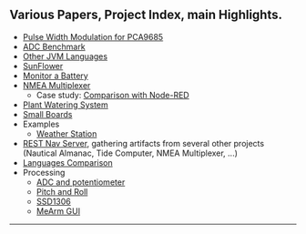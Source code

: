## Various Papers, Project Index, main Highlights.

- [Pulse Width Modulation for PCA9685](../I2C.SPI/PWM.md)
- [ADC Benchmark](../ADC-benchmark/README.md)
- [Other JVM Languages](../OtherJVM.languages/README.md)
- [SunFlower](../Project.Trunk/SunFlower/README.md)
- [Monitor a Battery](../Monitor.Battery/README.md)
- [NMEA Multiplexer](../NMEA.Multilexer/README.md)
    - Case study: [Comparison with Node-RED](../NMEA.multiplexer/casestudy.md)
- [Plant Watering System](../Project.Trunk/PlantWateringSystem/README.md)
- [Small Boards](../Small.Boards/README.md)
- Examples
    - [Weather Station](../Project.Trunk/Weather.Station/README.md)
- [REST Nav Server](../RESTNavServer/README.md), gathering artifacts from several other projects (Nautical Almanac, Tide Computer, NMEA Multiplexer, ...)
- [Languages Comparison](../Project.Trunk/System.Languages/LanguageComparison.md)
- Processing
    - [ADC and potentiometer](../Processing#to-run-the-sketch)
    - [Pitch and Roll](../Processing#pitchrollpde)
    - [SSD1306](../Processing#ssd1306-oled-display)
    - [MeArm GUI](../Processing#mearm-gui)
---

